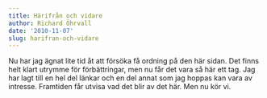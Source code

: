 ```yaml
---
title: Härifrån och vidare
author: Richard Öhrvall
date: '2010-11-07'
slug: harifran-och-vidare
---
```


Nu har jag ägnat lite tid åt att försöka få ordning på den här sidan. Det finns helt klart utrymme för förbättringar, men nu får det vara så här ett tag. Jag har lagt till en hel del länkar och en del annat som jag hoppas kan vara av intresse. Framtiden får utvisa vad det blir av det här. Men nu kör vi.
